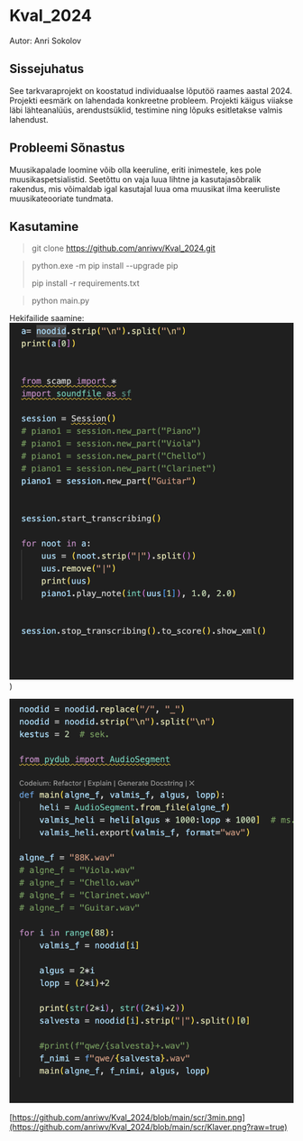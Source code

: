 # Kval_2024
Autor: Anri Sokolov

## Sissejuhatus
 See tarkvaraprojekt on koostatud individuaalse lõputöö raames aastal 2024. Projekti eesmärk on lahendada konkreetne probleem. Projekti käigus viiakse läbi lähteanalüüs, arendustsüklid, testimine ning lõpuks esitletakse valmis lahendust.


 ## Probleemi Sõnastus

Muusikapalade loomine võib olla keeruline, eriti inimestele, kes pole muusikaspetsialistid. Seetõttu on vaja luua lihtne ja kasutajasõbralik rakendus, mis võimaldab igal kasutajal luua oma muusikat ilma keeruliste muusikateooriate tundmata.


## Kasutamine
> git clone https://github.com/anriwv/Kval_2024.git

> python.exe -m pip install --upgrade pip
> 
> pip install -r requirements.txt

> python main.py



Hekifailide saamine:
![3min](https://github.com/anriwv/Kval_2024/blob/main/scr/3min.png))

![Valmistamine](https://github.com/anriwv/Kval_2024/raw/main/scr/valmistamine.png)

[https://github.com/anriwv/Kval_2024/blob/main/scr/3min.png](https://github.com/anriwv/Kval_2024/blob/main/scr/Klaver.png?raw=true)


